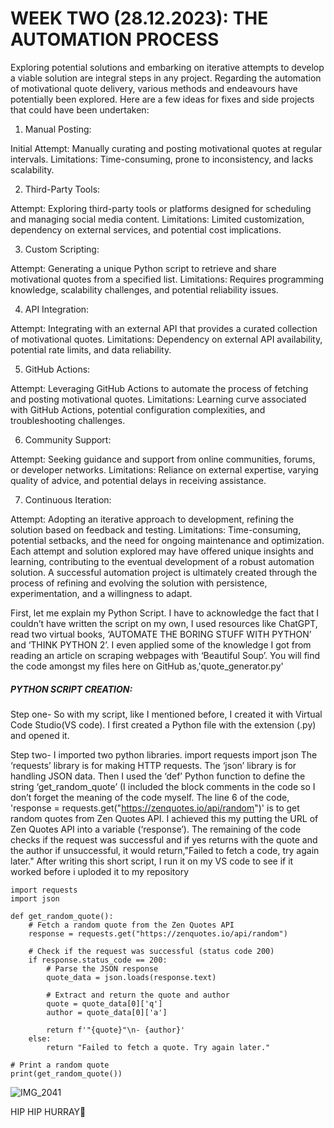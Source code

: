 # WEEK TWO (28.12.2023): THE AUTOMATION PROCESS
Exploring potential solutions and embarking on iterative attempts to develop a viable solution are integral steps in any project. Regarding the automation of motivational quote delivery, various methods and endeavours have potentially been explored. Here are a few ideas for fixes and side projects that could have been undertaken:

1. Manual Posting:

Initial Attempt: Manually curating and posting motivational quotes at regular intervals.
Limitations: Time-consuming, prone to inconsistency, and lacks scalability.

2. Third-Party Tools:

Attempt: Exploring third-party tools or platforms designed for scheduling and managing social media content.
Limitations: Limited customization, dependency on external services, and potential cost implications.

3. Custom Scripting:

Attempt: Generating a unique Python script to retrieve and share motivational quotes from a specified list.
Limitations: Requires programming knowledge, scalability challenges, and potential reliability issues.

4. API Integration:

Attempt: Integrating with an external API that provides a curated collection of motivational quotes.
Limitations: Dependency on external API availability, potential rate limits, and data reliability.

5. GitHub Actions:

Attempt: Leveraging GitHub Actions to automate the process of fetching and posting motivational quotes.
Limitations: Learning curve associated with GitHub Actions, potential configuration complexities, and troubleshooting challenges.

6. Community Support:

Attempt: Seeking guidance and support from online communities, forums, or developer networks.
Limitations: Reliance on external expertise, varying quality of advice, and potential delays in receiving assistance.

7. Continuous Iteration:

Attempt: Adopting an iterative approach to development, refining the solution based on feedback and testing.
Limitations: Time-consuming, potential setbacks, and the need for ongoing maintenance and optimization.
Each attempt and solution explored may have offered unique insights and learning, contributing to the eventual development of a robust automation solution. A successful automation project is ultimately created through the process of refining and evolving the solution with persistence, experimentation, and a willingness to adapt.

First, let me explain my Python Script. I have to acknowledge the fact that I couldn’t have written the script on my own, I used resources like ChatGPT, read two virtual books, ‘AUTOMATE THE BORING STUFF WITH PYTHON’ and ‘THINK PYTHON 2’. I even applied some of the knowledge I got from reading an article on scraping webpages with ‘Beautiful Soup’. 
You will find the code amongst my files here on GitHub as,'quote_generator.py'

##### PYTHON SCRIPT CREATION:
Step one- So with my script, like I mentioned before, I created it with Virtual Code Studio(VS code). I first created a Python file with the extension (.py) and opened it. 

Step two- I imported two python libraries.
import requests 
import json
The ‘requests’ library is for making HTTP requests.
The ‘json’ library is for handling JSON data. 
Then I used the ‘def’ Python function to define the string ‘get_random_quote’
(I included the block comments in the code so I don’t forget the meaning of the code myself. 
The line 6 of the code, 'response = requests.get("https://zenquotes.io/api/random")' is to get random quotes from Zen Quotes API. I achieved this my putting the URL of Zen Quotes API into a variable (‘response’).
The remaining of the code checks if the request was successful and if yes returns with the quote and the author if unsuccessful, it would return,"Failed to fetch a code, try again later."
After writing this short script, I run it on my VS code to see if it worked before i uploded it to my repository

```
import requests
import json

def get_random_quote():
    # Fetch a random quote from the Zen Quotes API
    response = requests.get("https://zenquotes.io/api/random")

    # Check if the request was successful (status code 200)
    if response.status_code == 200:
        # Parse the JSON response
        quote_data = json.loads(response.text)

        # Extract and return the quote and author
        quote = quote_data[0]['q']
        author = quote_data[0]['a']

        return f'"{quote}"\n- {author}'
    else:
        return "Failed to fetch a quote. Try again later."

# Print a random quote
print(get_random_quote())

```
![IMG_2041](https://github.com/23W-GBAC/AmaAdusei/assets/148862738/bb1782bf-20da-4820-886d-87ab10e1a2a4)

HIP HIP HURRAY🥳
